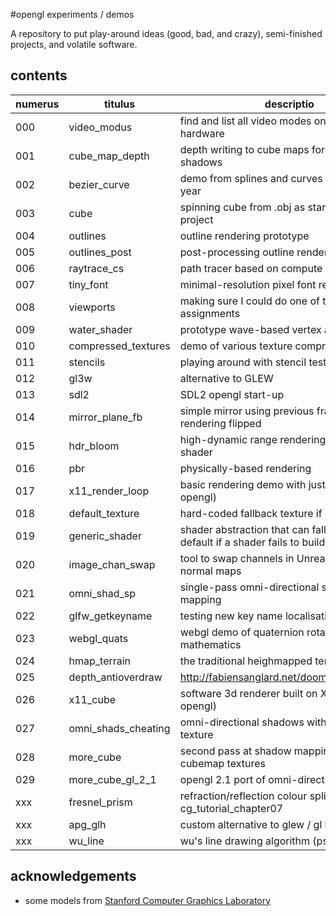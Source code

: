 #opengl experiments / demos

A repository to put play-around ideas (good, bad, and crazy), semi-finished
projects, and volatile software.

## contents

| numerus | titulus             | descriptio                                            | status      |
|---------|---------------------|-------------------------------------------------------|-------------|
| 000     | video_modus         | find and list all video modes on troublesome hardware | working     |
| 001     | cube_map_depth      | depth writing to cube maps for omni-direc. shadows    | started...  |
| 002     | bezier_curve        | demo from splines and curves lecture last year        | working     |
| 003     | cube                | spinning cube from .obj as starting point project     | working     |
| 004     | outlines            | outline rendering prototype                           | working |
| 005     | outlines_post       | post-processing outline rendering prototype           | working |
| 006     | raytrace_cs         | path tracer based on compute shaders                  | working     |
| 007     | tiny_font           | minimal-resolution pixel font rendering               | working     |
| 008     | viewports           | making sure I could do one of the assignments         | working     |
| 009     | water_shader        | prototype wave-based vertex animation                 | working |
| 010     | compressed_textures | demo of various texture compression options           | working    |
| 011     | stencils | playing around with stencil tests                                | proposed    |
| 012     | gl3w | alternative to GLEW                                                  | working    |
| 013     | sdl2 | SDL2 opengl start-up                                                 | osx    |
| 014     | mirror_plane_fb | simple mirror using previous frame's rendering flipped    | working    |
| 015     | hdr_bloom | high-dynamic range rendering with bloom shader                  | proposed    |
| 016     | pbr | physically-based rendering                                            | proposed    |
| 017     | x11_render_loop | basic rendering demo with just X11 (not opengl)           | working |
| 018     | default_texture | hard-coded fallback texture if img not found              | working |
| 019     | generic_shader | shader abstraction that can fall back to default if a shader fails to build | working |
| 020     | image_chan_swap | tool to swap channels in Unreal exported normal maps      | working |
| 021     | omni_shad_sp | single-pass omni-directional shadow mapping                  | started... |
| 022     | glfw_getkeyname | testing new key name localisation for glfw                | working |
| 023     | webgl_quats | webgl demo of quaternion rotation mathematics                 | working |
| 024     | hmap_terrain | the traditional heighmapped terrain demo                     | working |
| 025     | depth_antioverdraw | http://fabiensanglard.net/doom3/renderer.php           | started... |
| 026     | x11_cube | software 3d renderer built on X11 (not opengl)                   | working |
| 027     | omni_shads_cheating | omni-directional shadows with cubemap texture         | unstable |
| 028     | more_cube | second pass at shadow mapping with cubemap textures             | working |
| 029     | more_cube_gl_2_1 | opengl 2.1 port of omni-directional shadows              | working |
| xxx     | fresnel_prism | refraction/reflection colour split as in nvidia cg_tutorial_chapter07 | proposed |
| xxx     | apg_glh | custom alternative to glew / gl headers setup                     | proposed |
| xxx     | wu_line | wu's line drawing algorithm (pseudo on wiki)                      | proposed |


## acknowledgements

* some models from [Stanford Computer Graphics Laboratory](http://graphics.stanford.edu/data/3Dscanrep/)
